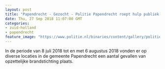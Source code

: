 ```yaml
---
layout: post
title: "Papendrecht - Gezocht - Politie Papendrecht roept hulp publiek in bij onderzoek autobranden"
date: Thu, 27 Sep 2018 11:07:00 GMT
categories: 
- zuid-holland 
- papendrecht 
feature_image: "https://www.politie.nl/binaries/content/gallery/politie/gezocht/verdachten/2018/september/07-rt/papendrecht1.jpg"
---
```


In de periode van 8 juli 2018 tot en met 6 augustus 2018 vonden er op diverse locaties in de gemeente Papendrecht een aantal gevallen van opzettelijke brandstichting plaats.
